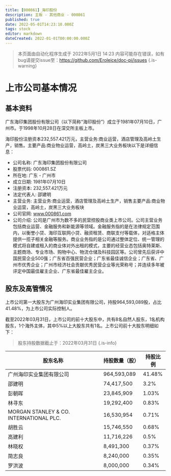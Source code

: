 ```yaml
---
title: [000861] 海印股份
description: 主板 - 其他商业 - 000861
published: true
date: 2022-05-01T14:23:10.000Z
tags: stock
editor: markdown
dateCreated: 2022-01-01T00:00:00.000Z
---
```


> 本页面由自动化程序生成于 2022年5月1日 14:23
> 内容可能存在错误，如有bug请提交issue至：https://github.com/Eroleice/doc-pi/issues
{.is-warning}

# 上市公司基本情况

## 基本资料

广东海印集团股份有限公司（以下简称“海印股份”）成立于1981年07月10日，广州市。于1998年10月28日在深交所主板上市。

海印股份注册资本232,557.421万元，主营业务:商业运营，酒店管理及高岭土生产，销售。主要产品:商业物业运营，高岭土，炭黑三大业务板块以下是详细信息：

- 公司名称: 广东海印集团股份有限公司
- 股票代码: 000861.SZ
- 所在地: 广东 - 广州市
- 成立日期: 1981年07月10日
- 注册资本: 232,557.421万元
- 法定代表人: 邵建明
- 主营业务: 主营业务:商业运营，酒店管理及高岭土生产，销售主要产品:商业物业运营，高岭土，炭黑三大业务板块
- 公司官网: www.000861.com
- 公司介绍: 公司是广州市为数不多的民营控股商业类上市公司。公司主营业务包括商业运营、金融服务和新能源等领域。金融服务指的是在法律规定范围内，以衡誉小贷、海印互联网小贷、融资租赁、商联支付等载体，对适格主体提供一揽子相关金融等服务。商业业务指的是公司通过整体定位、统一管理的模式将自建或租入的商业体对外出租的模式，主要的经营业态包括奥特莱斯、主题商场、专业市场、购物中心、物流仓储及科技园区等。公司曾先后获评中国民营企业500强；广东省百强民营企业；广东省最佳诚信企业；广东省、广州市优秀企业；广州市经济社会贡献优秀民营企业等光荣称号；并连续多年被评定中国最佳雇主企业、广东省最佳雇主企业。


## 股东及高管情况

上市公司第一大股东为广州海印实业集团有限公司，持股964,593,089股，占比41.48%，为上市公司实际控制人。

截至2022年03月31日，上市公司的前十大股东中，共有8名自然人股东，1名机构股东，1个海外主体，其中5%以上大股东共有1名。上市公司前十大股东明细如下：

> 股东持股数据截止于：2022年03月31日
{.is-info}

| 股东名称 | 持股数量（股） | 持股比例 |
| --- | --- | --- |
| 广州海印实业集团有限公司 | 964,593,089 | 41.48% |
| 邵建明 | 74,417,500 | 3.2% |
| 彭朝晖 | 23,845,909 | 1.03% |
| 林寻东 | 19,292,400 | 0.83% |
| MORGAN STANLEY & CO. INTERNATIONAL PLC. | 16,530,954 | 0.71% |
| 胡胜云 | 15,746,550 | 0.68% |
| 高建利 | 11,716,226 | 0.5% |
| 林晓权 | 8,491,300 | 0.37% |
| 简志良 | 8,240,000 | 0.35% |
| 罗洪波 | 8,000,000 | 0.34% |




